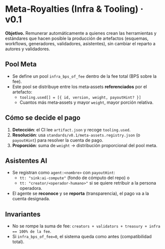 # Meta‑Royalties (Infra & Tooling) · v0.1

**Objetivo.** Remunerar automáticamente a quienes crean las herramientas y estándares
que hacen posible la producción de artefactos (esquemas, workflows, generadores, validadores,
asistentes), sin cambiar el reparto a autores y validadores.

## Pool Meta
- Se define un pool `infra_bps_of_fee` dentro de la fee total (BPS sobre la fee).
- Este pool se distribuye entre los meta‑assets **referenciados** por el artefacto:
  - `tooling.used[] = [{ id, version, weight, payoutHint? }]`
  - Cuantos más meta‑assets y mayor `weight`, mayor porción relativa.

## Cómo se decide el pago
1) **Detección**: el CI lee `artifact.json` y recoge `tooling.used`.
2) **Resolución**: usa `standards/v0.1/meta-assets.registry.json` (o `payoutHint`) para
   resolver la cuenta de pago.
3) **Proporción**: suma de `weight` → distribución proporcional del pool meta.

## Asistentes AI
- Se registran como `agent:<nombre>` con `payoutHint`:
  - `tt: "sink:ai-compute"` (fondo de cómputo del repo) o
  - `tt: "creator/<operador-humano>"` si se quiere retribuir a la persona operadora.
- El agente se **reconoce** y se **reporta** (transparencia), el pago va a la cuenta designada.

## Invariantes
- No se rompe la suma de fee: `creators + validators + treasury + infra == 100% de la fee`.
- Si `infra_bps_of_fee=0`, el sistema queda como antes (compatibilidad total).
